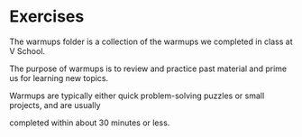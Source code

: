Exercises  
====================

The warmups folder is a collection of the warmups we completed in class at V School.

The purpose of warmups is to review and practice past material and prime us for learning new topics. 

Warmups are typically either quick problem-solving puzzles or small projects, and are usually 

completed within about 30 minutes or less.